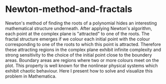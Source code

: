 # Newton-method-and-fractals

Newton's method of finding the roots of a polynomial hides an interesting mathematical structure underneath. After applying Newton's algorithm, each point at the complex plane is "attracted" to one of the roots. 
The fractal structure emerges if we colour each initial point with the colour corresponding to one of the roots to which this point is attracted. Therefore these attracting regions in the complex plane exhibit infinite complexity and strong sensitivity to the choice of the initial point close to the boundery areas. Boundary areas are regions where two or more colours meet on the plot. This property is well known for the nonlinear physical systems which exhibit chaotic behaviour. Here I present how to solve and visualize this problem in Mathematica. 
